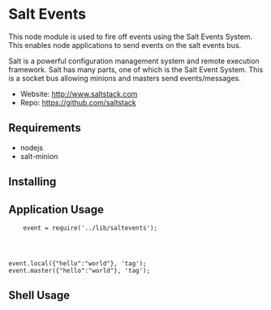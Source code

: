 


Salt Events
===========

This node module is used to fire off events using the Salt Events System. This enables node applications to send events on the salt events bus.

Salt is a powerful configuration management system and remote execution framework. Salt has many parts, one of which is the Salt Event System. This is a socket bus allowing minions and masters send events/messages.

   * Website: http://www.saltstack.com
   * Repo: https://github.com/saltstack



Requirements
-----------

   * nodejs
   * salt-minion




Installing
-----------


Application Usage
-----------


        event = require('../lib/saltevents');




    event.local({"hello":"world"}, 'tag');
    event.master({"hello":"world"}, 'tag');


Shell Usage
-----------


